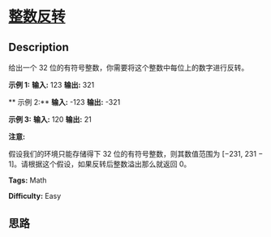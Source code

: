 # [整数反转][title]

## Description

给出一个 32 位的有符号整数，你需要将这个整数中每位上的数字进行反转。

**示例  1:**
            **输入:** 123    **输出:** 321    

**  示例 2:**
            **输入:** -123    **输出:** -321    

**示例 3:**
            **输入:** 120    **输出:** 21    

**注意:**

假设我们的环境只能存储得下 32 位的有符号整数，则其数值范围为 [−231,  231 − 1]。请根据这个假设，如果反转后整数溢出那么就返回 0。


**Tags:** Math

**Difficulty:** Easy

## 思路

[title]: https://leetcode-cn.com/problems/reverse-integer
